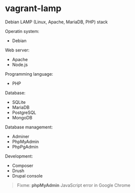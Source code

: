 # vagrant-lamp

Debian LAMP (Linux, Apache, MariaDB, PHP) stack

Operatin system:
- Debian

Web server:
- Apache
- Node.js

Programming language:
- PHP

Database:
- SQLite
- MariaDB
- PostgreSQL
- MongoDB

Database management:
- Adminer
- PhpMyAdmin
- PhpPgAdmin

Development:
- Composer
- Drush
- Drupal console

> Fixme: **phpMyAdmin** JavaScript error in Google Chrome
